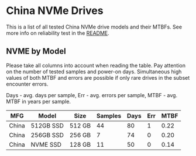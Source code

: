 China NVMe Drives
=================

This is a list of all tested China NVMe drive models and their MTBFs. See more
info on reliability test in the [README](https://github.com/bsdhw/SMART).

NVME by Model
------------

Please take all columns into account when reading the table. Pay attention on the
number of tested samples and power-on days. Simultaneous high values of both MTBF
and errors are possible if only rare drives in the subset encounter errors.

Days - avg. days per sample,
Err  - avg. errors per sample,
MTBF - avg. MTBF in years per sample.

| MFG       | Model              | Size   | Samples | Days  | Err   | MTBF |
|-----------|--------------------|--------|---------|-------|-------|------|
| China     | 512GB SSD          | 512 GB | 44      | 80    | 1     | 0.22   |
| China     | 256GB SSD          | 256 GB | 7       | 74    | 0     | 0.20   |
| China     | NVME SSD           | 128 GB | 11      | 50    | 0     | 0.14   |
